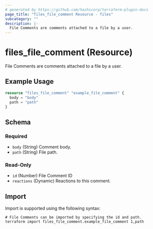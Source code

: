 ```yaml
---
# generated by https://github.com/hashicorp/terraform-plugin-docs
page_title: "files_file_comment Resource - files"
subcategory: ""
description: |-
  File Comments are comments attached to a file by a user.
---
```


# files_file_comment (Resource)

File Comments are comments attached to a file by a user.

## Example Usage

```terraform
resource "files_file_comment" "example_file_comment" {
  body = "body"
  path = "path"
}
```

<!-- schema generated by tfplugindocs -->
## Schema

### Required

- `body` (String) Comment body.
- `path` (String) File path.

### Read-Only

- `id` (Number) File Comment ID
- `reactions` (Dynamic) Reactions to this comment.

## Import

Import is supported using the following syntax:

```shell
# File Comments can be imported by specifying the id and path.
terraform import files_file_comment.example_file_comment 1,path
```
